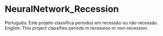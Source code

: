 # NeuralNetwork_Recession
Português: Este projeto classifica períodos em recessão ou não recessão. English: This project classifies periods in recession or non-recession
